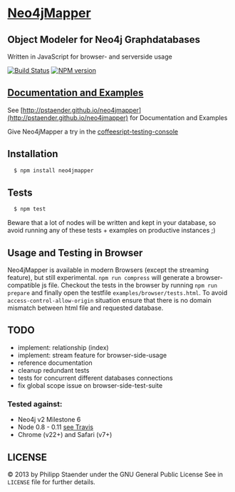 # [Neo4jMapper](http://pstaender.github.io/neo4jmapper)
## Object Modeler for Neo4j Graphdatabases

Written in JavaScript for browser- and serverside usage

[![Build Status](https://api.travis-ci.org/pstaender/neo4jmapper.png)](https://travis-ci.org/pstaender/neo4jmapper)
[![NPM version](https://badge.fury.io/js/neo4jmapper.png)](https://npmjs.org/package/neo4jmapper)

## [Documentation and Examples](http://pstaender.github.io/neo4jmapper)

See [http://pstaender.github.io/neo4jmapper](http://pstaender.github.io/neo4jmapper) for Documentation and Examples

Give Neo4jMapper a try in the [coffeesript-testing-console](http://pstaender.github.io/neo4jmapper/examples/browser/console/console.html)

## Installation

```sh
  $ npm install neo4jmapper
```

## Tests

```sh
  $ npm test
```

Beware that a lot of nodes will be written and kept in your database, so avoid running any of these tests + examples on productive instances ;)

## Usage and Testing in Browser

Neo4jMapper is available in modern Browsers (except the streaming feature), but still experimental.
`npm run compress` will generate a browser-compatible js file. Checkout the tests in the browser by running `npm run prepare` and finally open the testfile `examples/browser/tests.html`. To avoid `access-control-allow-origin` situation ensure that there is no domain mismatch between html file and requested database.

## TODO

  * implement: relationship (index)
  * implement: stream feature for browser-side-usage
  * reference documentation
  * cleanup redundant tests
  * tests for concurrent different databases connections
  * fix global scope issue on browser-side-test-suite

### Tested against:

* Neo4j v2 Milestone 6
* Node 0.8 - 0.11 [see Travis](https://travis-ci.org/pstaender/neo4jmapper)
* Chrome (v22+) and Safari (v7+)

## LICENSE

© 2013 by Philipp Staender under the GNU General Public License
See in `LICENSE` file for further details.